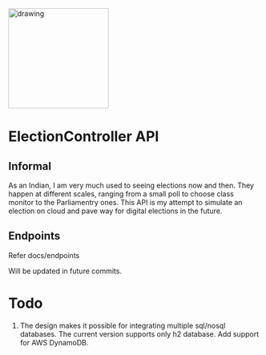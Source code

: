 <img src="https://image.flaticon.com/icons/png/512/95/95375.png" alt="drawing" width="200"/>

# ElectionController API #

## Informal ##
As an Indian, I am very much used to seeing elections
now and then. They happen at different scales, ranging
from a small poll to choose class monitor to the
Parliamentry ones. This API is my attempt to simulate
an election on cloud and pave way for digital elections
in the future.

## Endpoints ##
Refer docs/endpoints




Will be updated in future commits.

# Todo #
1. The design makes it possible for integrating 
    multiple sql/nosql databases. The current version
   supports only h2 database. Add support for AWS DynamoDB.
